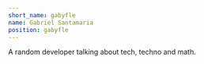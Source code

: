 ```yaml
---
short_name: gabyfle
name: Gabriel Santamaria
position: gabyfle
---
```

A random developer talking about tech, techno and math.